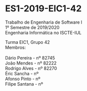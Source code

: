 # ES1-2019-EIC1-42
Trabalho de Engenharia de Software I<br/>
1º Semestre de 2019/2020<br/>
Engenharia Informática no ISCTE-IUL<br/>

Turma EIC1, Grupo 42<br/>
Membros:<br/>
<br/>
Dário Pereira - nº 82745<br/>
João Mendes - nº 82222<br/>
Rodrigo Alves - nº 82270<br/>
Éric Sancha - nº <br/>
Afonso Pinto - nº <br/>
Filipe Santana - nº <br/>



